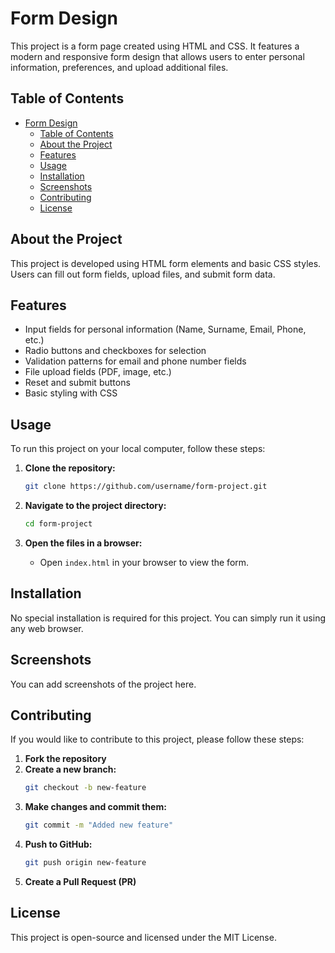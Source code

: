 # Form Design

This project is a form page created using HTML and CSS. It features a modern and responsive form design that allows users to enter personal information, preferences, and upload additional files.

## Table of Contents
- [Form Design](#form-design)
  - [Table of Contents](#table-of-contents)
  - [About the Project](#about-the-project)
  - [Features](#features)
  - [Usage](#usage)
  - [Installation](#installation)
  - [Screenshots](#screenshots)
  - [Contributing](#contributing)
  - [License](#license)

## About the Project
This project is developed using HTML form elements and basic CSS styles. Users can fill out form fields, upload files, and submit form data.

## Features
- Input fields for personal information (Name, Surname, Email, Phone, etc.)
- Radio buttons and checkboxes for selection
- Validation patterns for email and phone number fields
- File upload fields (PDF, image, etc.)
- Reset and submit buttons
- Basic styling with CSS

## Usage
To run this project on your local computer, follow these steps:

1. **Clone the repository:**
   ```sh
   git clone https://github.com/username/form-project.git
   ```

2. **Navigate to the project directory:**
   ```sh
   cd form-project
   ```

3. **Open the files in a browser:**
   - Open `index.html` in your browser to view the form.

## Installation
No special installation is required for this project. You can simply run it using any web browser.

## Screenshots
You can add screenshots of the project here.

## Contributing
If you would like to contribute to this project, please follow these steps:

1. **Fork the repository**
2. **Create a new branch:**
   ```sh
   git checkout -b new-feature
   ```
3. **Make changes and commit them:**
   ```sh
   git commit -m "Added new feature"
   ```
4. **Push to GitHub:**
   ```sh
   git push origin new-feature
   ```
5. **Create a Pull Request (PR)**

## License
This project is open-source and licensed under the MIT License.


